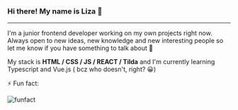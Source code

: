 ###  Hi there! My name is Liza 🍄

---

I'm a junior frontend developer working on my own projects right now. Always open to new ideas, new knowledge and new interesting people so let me know if you have something to talk about 👀

My stack is **HTML / CSS / JS / REACT / Tilda** and I'm currently learning Typescript and Vue.js ( bcz who doesn't, right? 😀)


⚡ Fun fact:

![funfact](https://i.ibb.co/rQn8YjB/7777.jpg)

